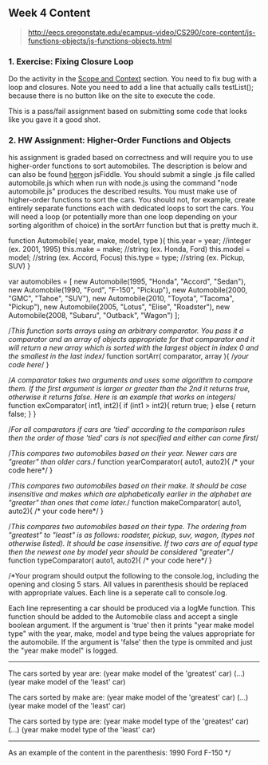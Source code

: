## Week 4 Content
> http://eecs.oregonstate.edu/ecampus-video/CS290/core-content/js-functions-objects/js-functions-objects.html

### 1. Exercise: Fixing Closure Loop
Do the activity in the [Scope and Context](http://classes.engr.oregonstate.edu/eecs/fall2015/cs290-400/content/core-content/js-functions-objects/js-scope-context.html) section. You need to fix bug with a loop and closures. Note you need to add a line that actually calls testList(); because there is no button like on the site to execute the code.

This is a pass/fail assignment based on submitting some code that looks like you gave it a good shot.

### 2. HW Assignment: Higher-Order Functions and Objects
his assignment is graded based on correctness and will require you to use higher-order functions to sort automobiles. The description is below and can also be found [here](http://jsfiddle.net/wolfordj/rmm2r6ky/)on jsFiddle. You should submit a single .js file called automobile.js which when run with node.js using the command "node automobile.js" produces the described results. You must make use of  higher-order functions to sort the cars. You should not, for example, create entirely separate functions each with dedicated loops to sort the cars. You will need a loop (or potentially more than one loop depending on your sorting algorithm of choice) in the sortArr function but that is pretty much it.

function Automobile( year, make, model, type ){
    this.year = year; //integer (ex. 2001, 1995)
    this.make = make; //string (ex. Honda, Ford)
    this.model = model; //string (ex. Accord, Focus)
    this.type = type; //string (ex. Pickup, SUV)
}

var automobiles = [ 
    new Automobile(1995, "Honda", "Accord", "Sedan"),
    new Automobile(1990, "Ford", "F-150", "Pickup"),
    new Automobile(2000, "GMC", "Tahoe", "SUV"),
    new Automobile(2010, "Toyota", "Tacoma", "Pickup"),
    new Automobile(2005, "Lotus", "Elise", "Roadster"),
    new Automobile(2008, "Subaru", "Outback", "Wagon")
    ];

/*This function sorts arrays using an arbitrary comparator. You pass it a comparator and an array of objects appropriate for that comparator and it will return a new array which is sorted with the largest object in index 0 and the smallest in the last index*/
function sortArr( comparator, array ){
    /*your code here*/
}

/*A comparator takes two arguments and uses some algorithm to compare them. If the first argument is larger or greater than the 2nd it returns true, otherwise it returns false. Here is an example that works on integers*/
function exComparator( int1, int2){
    if (int1 > int2){
        return true;
    } else {
        return false;
    }
}

/*For all comparators if cars are 'tied' according to the comparison rules then the order of those 'tied' cars is not specified and either can come first*/

/*This compares two automobiles based on their year. Newer cars are "greater" than older cars.*/
function yearComparator( auto1, auto2){
    /* your code here*/
}

/*This compares two automobiles based on their make. It should be case insensitive and makes which are alphabetically earlier in the alphabet are "greater" than ones that come later.*/
function makeComparator( auto1, auto2){
    /* your code here*/
}

/*This compares two automobiles based on their type. The ordering from "greatest" to "least" is as follows: roadster, pickup, suv, wagon, (types not otherwise listed). It should be case insensitive. If two cars are of equal type then the newest one by model year should be considered "greater".*/
function typeComparator( auto1, auto2){
    /* your code here*/
}

/*Your program should output the following to the console.log, including the opening and closing 5 stars. All values in parenthesis should be replaced with appropriate values. Each line is a seperate call to console.log.

Each line representing a car should be produced via a logMe function. This function should be added to the Automobile class and accept a single boolean argument. If the argument is 'true' then it prints "year make model type" with the year, make, model and type being the values appropriate for the automobile. If the argument is 'false' then the type is ommited and just the "year make model" is logged.

*****
The cars sorted by year are:
(year make model of the 'greatest' car)
(...)
(year make model of the 'least' car)

The cars sorted by make are:
(year make model of the 'greatest' car)
(...)
(year make model of the 'least' car)

The cars sorted by type are:
(year make model type of the 'greatest' car)
(...)
(year make model type of the 'least' car)
*****

As an example of the content in the parenthesis:
1990 Ford F-150 */
